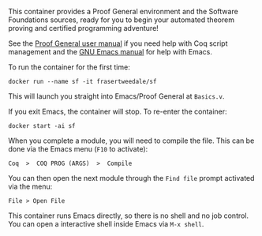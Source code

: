 This container provides a Proof General environment and the Software
Foundations sources, ready for you to begin your automated theorem
proving and certified programming adventure!

See the
[Proof General user manual](http://proofgeneral.inf.ed.ac.uk/htmlshow.php?title=Proof+General+user+manual&file=releases%2FProofGeneral%2Fdoc%2FProofGeneral%2FProofGeneral_3.html#Basic-Script-Management)
if you need help with Coq script management and the
[GNU Emacs manual](https://www.gnu.org/software/emacs/manual/emacs.html)
for help with Emacs.

To run the container for the first time:

    docker run --name sf -it frasertweedale/sf

This will launch you straight into Emacs/Proof General at
`Basics.v`.

If you exit Emacs, the container will stop.  To re-enter the
container:

    docker start -ai sf

When you complete a module, you will need to compile the file.  This
can be done via the Emacs menu (`F10` to activate):

    Coq  >  COQ PROG (ARGS)  >  Compile

You can then open the next module through the `Find file` prompt
activated via the menu:

    File > Open File

This container runs Emacs directly, so there is no shell and no job
control.  You can open a interactive shell inside Emacs via `M-x
shell`.
